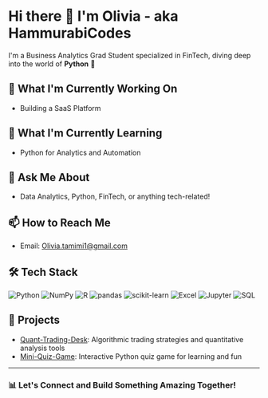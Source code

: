 # Hi there 👋 I'm Olivia - aka HammurabiCodes
I'm a Business Analytics Grad Student specialized in FinTech, diving deep into the world of **Python** 🐍
## 🔭 What I'm Currently Working On
- Building a SaaS Platform
## 🌱 What I'm Currently Learning
- Python for Analytics and Automation
## 💬 Ask Me About
- Data Analytics, Python, FinTech, or anything tech-related!
## 📫 How to Reach Me
- Email: Olivia.tamimi1@gmail.com
## 🛠️ Tech Stack
![Python](https://img.shields.io/badge/Python-3776AB?style=for-the-badge&logo=python&logoColor=white) ![NumPy](https://img.shields.io/badge/NumPy-013243?style=for-the-badge&logo=numpy&logoColor=white) ![R](https://img.shields.io/badge/R-276DC3?style=for-the-badge&logo=r&logoColor=white) ![pandas](https://img.shields.io/badge/pandas-150458?style=for-the-badge&logo=pandas&logoColor=white) ![scikit-learn](https://img.shields.io/badge/scikit--learn-F7931E?style=for-the-badge&logo=scikit-learn&logoColor=white) ![Excel](https://img.shields.io/badge/Microsoft_Excel-217346?style=for-the-badge&logo=microsoft-excel&logoColor=white) ![Jupyter](https://img.shields.io/badge/Jupyter-F37626?style=for-the-badge&logo=jupyter&logoColor=white) ![SQL](https://img.shields.io/badge/SQL-4479A1?style=for-the-badge&logo=postgresql&logoColor=white)

## 🚀 Projects

- [Quant-Trading-Desk](https://github.com/HammurabiCodes/Quant-Trading-Desk): Algorithmic trading strategies and quantitative analysis tools
- [Mini-Quiz-Game](https://github.com/HammurabiCodes/Mini-Quiz-Game): Interactive Python quiz game for learning and fun

---

### 📊 Let's Connect and Build Something Amazing Together!
